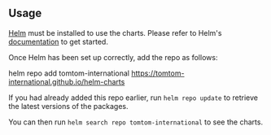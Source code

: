 ## Usage

[Helm](https://helm.sh) must be installed to use the charts. Please refer to
Helm's [documentation](https://helm.sh/docs) to get started.

Once Helm has been set up correctly, add the repo as follows:

helm repo add tomtom-international https://tomtom-international.github.io/helm-charts

If you had already added this repo earlier, run `helm repo update` to retrieve
the latest versions of the packages.

You can then run `helm search repo tomtom-international` to see the charts.
